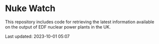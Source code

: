 # Nuke Watch

This repository includes code for retrieving the latest information available on the output of EDF nuclear power plants in the UK.

Last updated: 2023-10-01 05:07